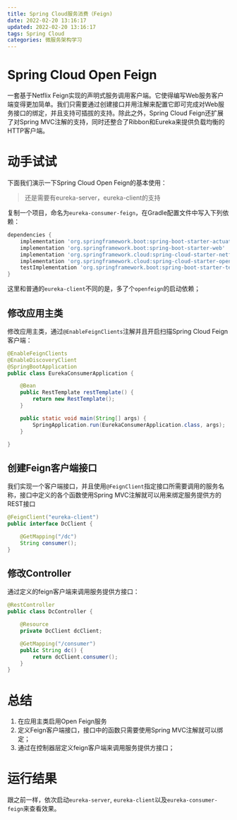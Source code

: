 ```yaml
---
title: Spring Cloud服务消费（Feign)
date: 2022-02-20 13:16:17
updated: 2022-02-20 13:16:17
tags: Spring Cloud
categories: 微服务架构学习
---
```


# Spring Cloud Open Feign

一套基于Netflix Feign实现的声明式服务调用客户端。它使得编写Web服务客户端变得更加简单。我们只需要通过创建接口并用注解来配置它即可完成对Web服务接口的绑定，并且支持可插拔的支持。除此之外，Spring Cloud Feign还扩展了对Spring MVC注解的支持，同时还整合了Ribbon和Eureka来提供负载均衡的HTTP客户端。

# 动手试试

下面我们演示一下Spring Cloud Open Feign的基本使用：

> 还是需要有eureka-server，eureka-client的支持

复制一个项目，命名为`eureka-consumer-feign`，在Gradle配置文件中写入下列依赖：

```groovy
dependencies {
    implementation 'org.springframework.boot:spring-boot-starter-actuator'
    implementation 'org.springframework.boot:spring-boot-starter-web'
    implementation 'org.springframework.cloud:spring-cloud-starter-netflix-eureka-client'
    implementation 'org.springframework.cloud:spring-cloud-starter-openfeign'
    testImplementation 'org.springframework.boot:spring-boot-starter-test'
}
```

这里和普通的`eureka-client`不同的是，多了个`openfeign`的启动依赖；

## 修改应用主类

修改应用主类，通过`@EnableFeignClients`注解并且开启扫描Spring Cloud Feign客户端：

```java
@EnableFeignClients
@EnableDiscoveryClient
@SpringBootApplication
public class EurekaConsumerApplication {

    @Bean
    public RestTemplate restTemplate() {
        return new RestTemplate();
    }

    public static void main(String[] args) {
        SpringApplication.run(EurekaConsumerApplication.class, args);
    }

}
```

## 创建Feign客户端接口

我们实现一个客户端接口，并且使用`@FeignClient`指定接口所需要调用的服务名称，接口中定义的各个函数使用Spring MVC注解就可以用来绑定服务提供方的REST接口

```java
@FeignClient("eureka-client")
public interface DcClient {

    @GetMapping("/dc")
    String consumer();
}
```

## 修改Controller

通过定义的feign客户端来调用服务提供方接口：

```java
@RestController
public class DcController {

    @Resource
    private DcClient dcClient;

    @GetMapping("/consumer")
    public String dc() {
        return dcClient.consumer();
    }
}
```

# 总结

1. 在应用主类启用Open Feign服务
2. 定义Feign客户端接口，接口中的函数只需要使用Spring MVC注解就可以绑定；
3. 通过在控制器层定义feign客户端来调用服务提供方接口；

# 运行结果

跟之前一样，依次启动`eureka-server`, `eureka-client`以及`eureka-consumer-feign`来查看效果。
